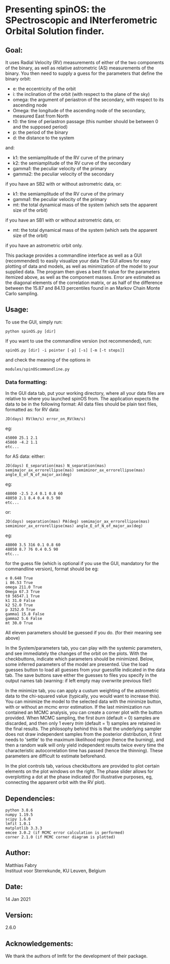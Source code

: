 # Presenting spinOS: the SPectroscopic and INterferometric Orbital Solution finder.

## Goal:

It uses Radial Velocity (RV) measurements of either of the two components of the binary, as well as relative
astrometric (AS) measurements of the binary. You then need to supply a guess for the parameters that define the binary
orbit:

- e:       the eccentricity of the orbit
- i:       the inclination of the orbit (with respect to the plane of the sky)
- omega:   the argument of periastron of the secondary, with respect to its ascending node
- Omega:   the longitude of the ascending node of the secondary, measured East from North
- t0:      the time of periastron passage (this number should be between 0 and the supposed period)
- p:       the period of the binary
- d:       the distance to the system

and:

- k1:      the semiamplitude of the RV curve of the primary
- k2:      the semiamplitude of the RV curve of the secondary
- gamma1:  the peculiar velocity of the primary
- gamma2:  the peculiar velocity of the secondary

if you have an SB2 with or without astrometric data, or:

- k1:      the semiamplitude of the RV curve of the primary
- gamma1:  the peculiar velocity of the primary
- mt:      the total dynamical mass of the system (which sets the apparent size of the orbit)

if you have an SB1 with or without astrometric data, or:

- mt:      the total dynamical mass of the system (which sets the apparent size of the orbit)

if you have an astrometric orbit only.

This package provides a commandline interface as well as a GUI (recommended) to easily visualize your data The GUI
allows for easy plotting of data and models, as well as minimization of the model to your supplied data. The program
then gives a best fit value for the parameters itemized above, as well as the component masses. Error are estimated as
the diagonal elements of the correlation matrix, or as half of the difference between the 15.87 and 84.13 percentiles
found in an Markov Chain Monte Carlo sampling.

## Usage:

To use the GUI, simply run:

    python spinOS.py [dir]

If you want to use the commandline version (not recommended), run:

    spinOS.py [dir] -i pointer [-p] [-s] [-m [-t steps]]

and check the meaning of the options in

    modules/spinOScommandline.py

### Data formatting:

In the GUI data tab, put your working directory, where all your data files are relative to where you launched spinOS
from. The application expects the data to be in the following format: All data files should be plain text files,
formatted as:
for RV data:

    JD(days) RV(km/s) error_on_RV(km/s)

eg:

    45000 25.1 2.1
    45860 -4.2 1.1
    etc...

for AS data:
either:

    JD(days) E_separation(mas) N_separation(mas) semimajor_ax_errorellipse(mas) semiminor_ax_errorellipse(mas) angle_E_of_N_of_major_ax(deg)

eg:

    48000 -2.5 2.4 0.1 0.8 60
    48050 2.1 8.4 0.4 0.5 90
    etc...

or:

    JD(days) separation(mas) PA(deg) semimajor_ax_errorellipse(mas) semiminor_ax_errorellipse(mas) angle_E_of_N_of_major_ax(deg)

eg:

    48000 3.5 316 0.1 0.8 60
    48050 8.7 76 0.4 0.5 90
    etc...

for the guess file (which is optional if you use the GUI, mandatory for the commandline version), format should be eg:

    e 0.648 True
    i 86.53 True
    omega 211.0 True
    Omega 67.3 True
    t0 56547.1 True
    k1 31.0 False
    k2 52.0 True
    p 3252.0 True
    gamma1 15.8 False
    gamma2 5.6 False
    mt 30.0 True

All eleven parameters should be guessed if you do. (for their meaning see above)

In the System/parameters tab, you can play with the systemic parameters, and see immediately the changes of the orbit on
the plots. With the checkbuttons, indicate which parameters should be minimized. Below, some inferred parameters of the
model are presented. Use the load guesses button to load all guesses from your guessfile indicated in the data tab. The
save buttons save either the guesses to files you specify in the output names tab (warning: if left empty may overwrite
previous file!)

In the minimize tab, you can apply a custum weighting of the astrometric data to the chi-squared value (typically, you
would want to increase this). You can minimize the model to the selected data with the minimize button, with or without
an mcmc error estimation. If the last minimization run contained an MCMC analysis, you can create a corner plot with the
button provided. When MCMC sampling, the first _burn_ (default = 0) samples are discarded, 
and then only 1 every _trim_ (default = 1) samples are retained in the final results. The philosophy behind this is that
the underlying sampler does not draw independent samples from the posterior distribution, it first needs to 'settle'
to the maximum likelihood region (hence the burning), and then a random walk will only yield independent results twice 
every time the characteristic autocorrelation time has passed (hence the thinning). These parameters are difficult to 
estimate beforehand.

In the plot controls tab, various checkbuttons are provided to plot certain elements on the plot windows on the right.
The phase slider allows for overplotting a dot at the phase indicated (for illustrative purposes, eg, connecting the
apparent orbit with the RV plot).

## Dependencies:

    python 3.8.6
    numpy 1.19.5
    scipy 1.6.0
    lmfit 1.0.1
    matplotlib 3.3.3
    emcee 3.0.2 (if MCMC error calculation is performed)
    corner 2.1.0 (if MCMC corner diagram is plotted)

## Author:

Matthias Fabry  
Instituut voor Sterrekunde, KU Leuven, Belgium

## Date:

14 Jan 2021

## Version:

2.6.0

## Acknowledgements:

We thank the authors of lmfit for the development of their package.